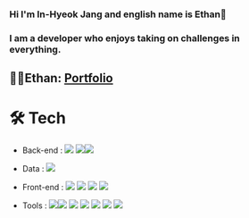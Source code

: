 ### Hi I'm In-Hyeok Jang and english name is Ethan👋
### I am a developer who enjoys taking on challenges in everything.

## 👨‍💻Ethan: [Portfolio](https://github.com/In-HyeokJang/Portfolio)

#  🛠️ Tech
 - Back-end : <img src="https://img.shields.io/badge/Java-007396?style=flat&logo=Java&logoColor=white"/> <img src="https://img.shields.io/badge/Spring Boot-6DB33F?style=flat&logo=Spring Boot&logoColor=white"/><img src="https://img.shields.io/badge/JSON-000000?style=flat&logo=JSON&logoColor=white"/>
 
 - Data : <img src="https://img.shields.io/badge/MySQL-4479A1?style=flat&logo=MySQL&logoColor=white"/>
 
 - Front-end : <img src="https://img.shields.io/badge/HTML5-E34F26?style=flat&logo=HTML5&logoColor=white"/> <img src="https://img.shields.io/badge/CSS3-1572B6?style=flat&logo=CSS3&logoColor=white"/> <img src="https://img.shields.io/badge/JavaScript-F7DF1E?style=flat&logo=JavaScript&logoColor=white"/> <img src="https://img.shields.io/badge/jQuery-0769AD?style=flat&logo=jQuery&logoColor=white"/>
 
 - Tools :  <img src="https://img.shields.io/badge/Apache Tomcat-F8DC75?style=flat&logo=Apache Tomcat&logoColor=white"/><img src="https://img.shields.io/badge/Notion-000000?style=flat&logo=Notion&logoColor=white"/>  <img src="https://img.shields.io/badge/Git-F05032?style=flat&logo=Git&logoColor=white"/> <img src="https://img.shields.io/badge/GitHub-171717?style=flat&logo=Github&logoColor=white"/> <img src="https://img.shields.io/badge/Visual Studio Code-007ACC?style=flat&logo=Visual Studio Code&logoColor=white"/> <img src="https://img.shields.io/badge/IntelliJ IDEA-000000?style=flat&logo=IntelliJ IDEA&logoColor=white"/> <img src="https://img.shields.io/badge/Amazon 3-569A31?style=flat&logo=Amazon S3&logoColor=white"/>
 
 <!--
# About_
<p>I love the challenge.<br>
It is refreshing and new to challenge a field that I have never tried before.<br>
It is a pleasure to see myself growing in various fields.<br>
When you have a goal, you do your best.<br>
I worked as an educational mentor at the IT Academy. Then, rather than recommending IT lectures or employment to students, I decided to try it myself and chose an IT career.<br>
I decided on a career path and started taking on the challenge right away.<br>
I went to an educational institution called Multi-Campus and listened to web service development training using an AI platform for 5 months.<br>
One individual project and one team project were completed.<br>
It was a short time, but I learned a lot. Now I want to go to Cooperation and do real work.</p>
-->
 

<!--
**In-HyeokJang/In-HyeokJang** is a ✨ _special_ ✨ repository because its `README.md` (this file) appears on your GitHub profile.

Here are some ideas to get you started:

- 🔭 I’m currently working on ...
- 🌱 I’m currently learning ...
- 👯 I’m looking to collaborate on ...
- 🤔 I’m looking for help with ...
- 💬 Ask me about ...
- 📫 How to reach me: ...
- 😄 Pronouns: ...
- ⚡ Fun fact: ...
-->
